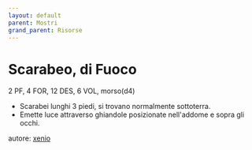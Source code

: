 ```yaml
---
layout: default
parent: Mostri
grand_parent: Risorse
---
```


# Scarabeo, di Fuoco
2 PF, 4 FOR, 12 DES, 6 VOL, morso(d4)  
- Scarabei lunghi 3 piedi, si trovano normalmente sottoterra.  
- Emette luce attraverso ghiandole posizionate nell'addome e sopra gli occhi.

autore: [xenio](https://xenioinabottle.blogspot.com)
